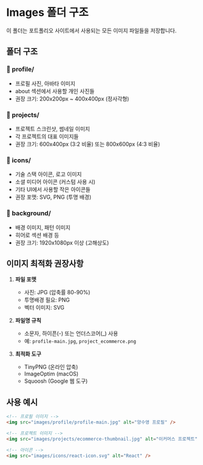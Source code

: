 # Images 폴더 구조

이 폴더는 포트폴리오 사이트에서 사용되는 모든 이미지 파일들을 저장합니다.

## 폴더 구조

### 📁 profile/

- 프로필 사진, 아바타 이미지
- about 섹션에서 사용할 개인 사진들
- 권장 크기: 200x200px ~ 400x400px (정사각형)

### 📁 projects/

- 프로젝트 스크린샷, 썸네일 이미지
- 각 프로젝트의 대표 이미지들
- 권장 크기: 600x400px (3:2 비율) 또는 800x600px (4:3 비율)

### 📁 icons/

- 기술 스택 아이콘, 로고 이미지
- 소셜 미디어 아이콘 (커스텀 사용 시)
- 기타 UI에서 사용할 작은 아이콘들
- 권장 포맷: SVG, PNG (투명 배경)

### 📁 background/

- 배경 이미지, 패턴 이미지
- 히어로 섹션 배경 등
- 권장 크기: 1920x1080px 이상 (고해상도)

## 이미지 최적화 권장사항

1. **파일 포맷**

   - 사진: JPG (압축률 80-90%)
   - 투명배경 필요: PNG
   - 벡터 이미지: SVG

2. **파일명 규칙**

   - 소문자, 하이픈(-) 또는 언더스코어(\_) 사용
   - 예: `profile-main.jpg`, `project_ecommerce.png`

3. **최적화 도구**
   - TinyPNG (온라인 압축)
   - ImageOptim (macOS)
   - Squoosh (Google 웹 도구)

## 사용 예시

```html
<!-- 프로필 이미지 -->
<img src="images/profile/profile-main.jpg" alt="양수영 프로필" />

<!-- 프로젝트 이미지 -->
<img src="images/projects/ecommerce-thumbnail.jpg" alt="이커머스 프로젝트" />

<!-- 아이콘 -->
<img src="images/icons/react-icon.svg" alt="React" />
```
